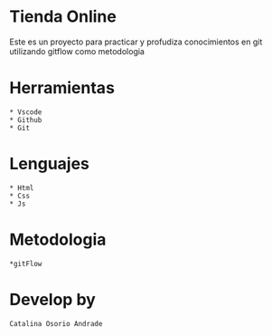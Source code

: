 # Tienda Online
Este es un proyecto para practicar y profudiza conocimientos en git
utilizando gitflow como metodologia

# Herramientas
    * Vscode
    * Github
    * Git

# Lenguajes
    * Html
    * Css
    * Js

# Metodologia
    *gitFlow

# Develop by
    Catalina Osorio Andrade

    